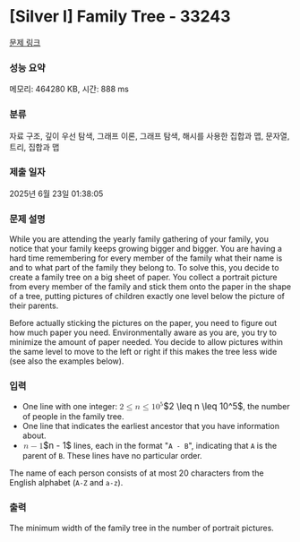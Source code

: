 # [Silver I] Family Tree - 33243 

[문제 링크](https://www.acmicpc.net/problem/33243) 

### 성능 요약

메모리: 464280 KB, 시간: 888 ms

### 분류

자료 구조, 깊이 우선 탐색, 그래프 이론, 그래프 탐색, 해시를 사용한 집합과 맵, 문자열, 트리, 집합과 맵

### 제출 일자

2025년 6월 23일 01:38:05

### 문제 설명

<p>While you are attending the yearly family gathering of your family, you notice that your family keeps growing bigger and bigger. You are having a hard time remembering for every member of the family what their name is and to what part of the family they belong to. To solve this, you decide to create a family tree on a big sheet of paper. You collect a portrait picture from every member of the family and stick them onto the paper in the shape of a tree, putting pictures of children exactly one level below the picture of their parents.</p>

<p>Before actually sticking the pictures on the paper, you need to figure out how much paper you need. Environmentally aware as you are, you try to minimize the amount of paper needed. You decide to allow pictures within the same level to move to the left or right if this makes the tree less wide (see also the examples below).</p>

### 입력 

 <ul>
	<li>One line with one integer: <mjx-container class="MathJax" jax="CHTML" style="font-size: 109%; position: relative;"><mjx-math class="MJX-TEX" aria-hidden="true"><mjx-mn class="mjx-n"><mjx-c class="mjx-c32"></mjx-c></mjx-mn><mjx-mo class="mjx-n" space="4"><mjx-c class="mjx-c2264"></mjx-c></mjx-mo><mjx-mi class="mjx-i" space="4"><mjx-c class="mjx-c1D45B TEX-I"></mjx-c></mjx-mi><mjx-mo class="mjx-n" space="4"><mjx-c class="mjx-c2264"></mjx-c></mjx-mo><mjx-msup space="4"><mjx-mn class="mjx-n"><mjx-c class="mjx-c31"></mjx-c><mjx-c class="mjx-c30"></mjx-c></mjx-mn><mjx-script style="vertical-align: 0.393em;"><mjx-mn class="mjx-n" size="s"><mjx-c class="mjx-c35"></mjx-c></mjx-mn></mjx-script></mjx-msup></mjx-math><mjx-assistive-mml unselectable="on" display="inline"><math xmlns="http://www.w3.org/1998/Math/MathML"><mn>2</mn><mo>≤</mo><mi>n</mi><mo>≤</mo><msup><mn>10</mn><mn>5</mn></msup></math></mjx-assistive-mml><span aria-hidden="true" class="no-mathjax mjx-copytext">$2 \leq n \leq 10^5$</span></mjx-container>, the number of people in the family tree.</li>
	<li>One line that indicates the earliest ancestor that you have information about.</li>
	<li><mjx-container class="MathJax" jax="CHTML" style="font-size: 109%; position: relative;"> <mjx-math class="MJX-TEX" aria-hidden="true"><mjx-mi class="mjx-i"><mjx-c class="mjx-c1D45B TEX-I"></mjx-c></mjx-mi><mjx-mo class="mjx-n" space="3"><mjx-c class="mjx-c2212"></mjx-c></mjx-mo><mjx-mn class="mjx-n" space="3"><mjx-c class="mjx-c31"></mjx-c></mjx-mn></mjx-math><mjx-assistive-mml unselectable="on" display="inline"><math xmlns="http://www.w3.org/1998/Math/MathML"><mi>n</mi><mo>−</mo><mn>1</mn></math></mjx-assistive-mml><span aria-hidden="true" class="no-mathjax mjx-copytext">$n - 1$</span></mjx-container> lines, each in the format "<code>A - B</code>", indicating that <code>A</code> is the parent of <code>B</code>. These lines have no particular order.</li>
</ul>

<p>The name of each person consists of at most 20 characters from the English alphabet (<code>A-Z</code> and <code>a-z</code>).</p>

### 출력 

 <p>The minimum width of the family tree in the number of portrait pictures.</p>

